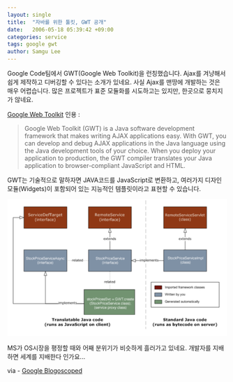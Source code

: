 ```yaml
---
layout: single
title:  "자바를 위한 툴킷, GWT 공개"
date:   2006-05-18 05:39:42 +09:00
categories: service
tags: google gwt
author: Samgu Lee
---
```

Google Code팀에서 GWT(Google Web Toolkit)을 런칭했습니다. Ajax를 겨냥해서 쉽게 제작하고 디버깅할 수 있다는 소개가 있네요. 사실 Ajax를 맨땅에 개발하는 것은 매우 어렵습니다. 많은 프로젝트가 표준 모듈화를 시도하고는 있지만, 한곳으로 뭉치지가 않네요.

[Google Web Toolkit](http://code.google.com/webtoolkit/faq.html#what) 인용 :

> Google Web Toolkit (GWT) is a Java software development framework that makes writing AJAX applications easy. With GWT, you can develop and debug AJAX applications in the Java language using the Java development tools of your choice. When you deploy your application to production, the GWT compiler translates your Java application to browser-compliant JavaScript and HTML.

GWT는 기술적으로 말하자면 JAVA코드를 JavaScript로 변환하고, 여러가지 디자인 모듈(Widgets)이 포함되어 있는 지능적인 템플릿이라고 표현할 수 있습니다.

![GWT 아키텍처](/assets/gwt-architecture.png)

MS가 OS시장을 평정할 때와 어째 분위기가 비슷하게 흘러가고 있네요. 개발자를 지배하면 세계를 지배한다 인가요...

via - [Google Blogoscoped](http://blog.outer-court.com/archive/2006-05-17-n42.html)
